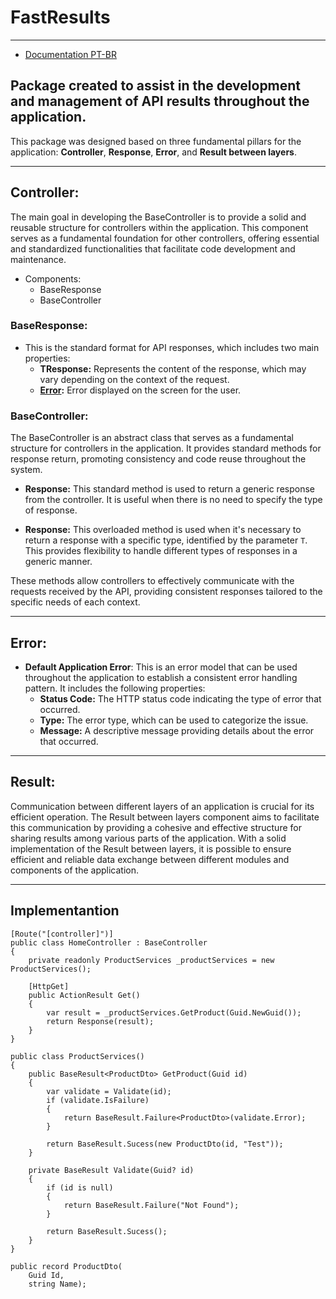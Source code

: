 # FastResults

---

- [Documentation PT-BR](https://github.com/AkioSerizawa/FastResults/blob/main/README-PT.md)

## Package created to assist in the development and management of API results throughout the application.

This package was designed based on three fundamental pillars for the application:
**Controller**, **Response**, **Error**, and **Result between layers**.

---

## Controller:


The main goal in developing the BaseController is to provide a solid and reusable structure for controllers within the 
application. This component serves as a fundamental foundation for other controllers, 
offering essential and standardized functionalities that facilitate code development and maintenance.

- Components:
    - BaseResponse
    - BaseController

### BaseResponse:

- This is the standard format for API responses, which includes two main properties:
  - **TResponse:** Represents the content of the response, which may vary depending on the context of the request.
  - **[Error](#error):** Error displayed on the screen for the user.
    
### BaseController:

The BaseController is an abstract class that serves as a fundamental structure for controllers in the application. 
It provides standard methods for response return, promoting consistency and code reuse throughout the system.

- **Response:** This standard method is used to return a generic response from the controller. It is useful when there is no need to specify the type of response.

- **Response<T>:** This overloaded method is used when it's necessary to return a response with a specific type, identified by the parameter `T`. This provides flexibility to handle different types of responses in a generic manner.

These methods allow controllers to effectively communicate with the requests received by the API, 
providing consistent responses tailored to the specific needs of each context.

---

## Error:

- **Default Application Error**: This is an error model that can be used throughout the application to establish a consistent error handling pattern. It includes the following properties:
  - **Status Code:** The HTTP status code indicating the type of error that occurred.
  - **Type:** The error type, which can be used to categorize the issue.
  - **Message:** A descriptive message providing details about the error that occurred.

---

## Result:
Communication between different layers of an application is crucial for its efficient operation. 
The Result between layers component aims to facilitate this communication by providing a cohesive and effective structure 
for sharing results among various parts of the application. With a solid implementation of the Result between layers, 
it is possible to ensure efficient and reliable data exchange between different modules and components of the application.

--- 

## Implementantion
```.ASP.NET (C#)
[Route("[controller]")]
public class HomeController : BaseController
{
    private readonly ProductServices _productServices = new ProductServices();

    [HttpGet]
    public ActionResult Get()
    {
        var result = _productServices.GetProduct(Guid.NewGuid());
        return Response(result);
    }
}

public class ProductServices()
{
    public BaseResult<ProductDto> GetProduct(Guid id)
    {
        var validate = Validate(id);
        if (validate.IsFailure)
        {
            return BaseResult.Failure<ProductDto>(validate.Error);
        }

        return BaseResult.Sucess(new ProductDto(id, "Test"));
    }

    private BaseResult Validate(Guid? id)
    {
        if (id is null)
        {
            return BaseResult.Failure("Not Found");
        }

        return BaseResult.Sucess();
    }
}

public record ProductDto(
    Guid Id,
    string Name);
```
